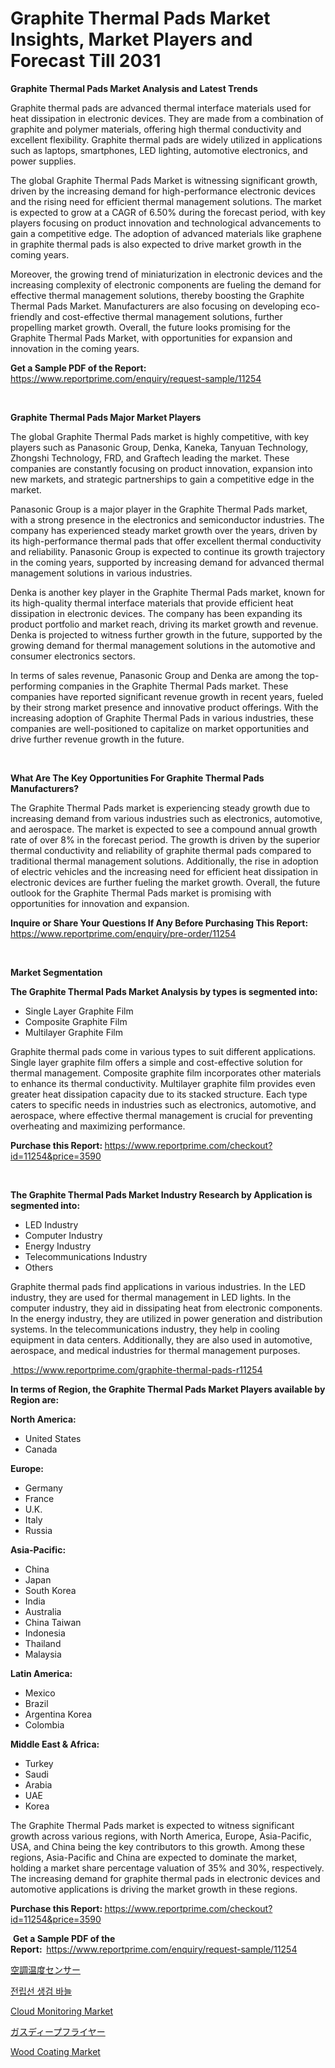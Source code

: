 <p><h1>Graphite Thermal Pads Market Insights, Market Players and Forecast Till 2031</h1></p><p><strong>Graphite Thermal Pads Market Analysis and Latest Trends</strong></p>
<p><p>Graphite thermal pads are advanced thermal interface materials used for heat dissipation in electronic devices. They are made from a combination of graphite and polymer materials, offering high thermal conductivity and excellent flexibility. Graphite thermal pads are widely utilized in applications such as laptops, smartphones, LED lighting, automotive electronics, and power supplies.</p><p>The global Graphite Thermal Pads Market is witnessing significant growth, driven by the increasing demand for high-performance electronic devices and the rising need for efficient thermal management solutions. The market is expected to grow at a CAGR of 6.50% during the forecast period, with key players focusing on product innovation and technological advancements to gain a competitive edge. The adoption of advanced materials like graphene in graphite thermal pads is also expected to drive market growth in the coming years.</p><p>Moreover, the growing trend of miniaturization in electronic devices and the increasing complexity of electronic components are fueling the demand for effective thermal management solutions, thereby boosting the Graphite Thermal Pads Market. Manufacturers are also focusing on developing eco-friendly and cost-effective thermal management solutions, further propelling market growth. Overall, the future looks promising for the Graphite Thermal Pads Market, with opportunities for expansion and innovation in the coming years.</p></p>
<p><strong>Get a Sample PDF of the Report:&nbsp;</strong> <a href="https://www.reportprime.com/enquiry/request-sample/11254">https://www.reportprime.com/enquiry/request-sample/11254</a></p>
<p>&nbsp;</p>
<p><strong>Graphite Thermal Pads Major Market Players</strong></p>
<p><p>The global Graphite Thermal Pads market is highly competitive, with key players such as Panasonic Group, Denka, Kaneka, Tanyuan Technology, Zhongshi Technology, FRD, and Graftech leading the market. These companies are constantly focusing on product innovation, expansion into new markets, and strategic partnerships to gain a competitive edge in the market.</p><p>Panasonic Group is a major player in the Graphite Thermal Pads market, with a strong presence in the electronics and semiconductor industries. The company has experienced steady market growth over the years, driven by its high-performance thermal pads that offer excellent thermal conductivity and reliability. Panasonic Group is expected to continue its growth trajectory in the coming years, supported by increasing demand for advanced thermal management solutions in various industries.</p><p>Denka is another key player in the Graphite Thermal Pads market, known for its high-quality thermal interface materials that provide efficient heat dissipation in electronic devices. The company has been expanding its product portfolio and market reach, driving its market growth and revenue. Denka is projected to witness further growth in the future, supported by the growing demand for thermal management solutions in the automotive and consumer electronics sectors.</p><p>In terms of sales revenue, Panasonic Group and Denka are among the top-performing companies in the Graphite Thermal Pads market. These companies have reported significant revenue growth in recent years, fueled by their strong market presence and innovative product offerings. With the increasing adoption of Graphite Thermal Pads in various industries, these companies are well-positioned to capitalize on market opportunities and drive further revenue growth in the future.</p></p>
<p>&nbsp;</p>
<p><strong>What Are The Key Opportunities For Graphite Thermal Pads Manufacturers?</strong></p>
<p><p>The Graphite Thermal Pads market is experiencing steady growth due to increasing demand from various industries such as electronics, automotive, and aerospace. The market is expected to see a compound annual growth rate of over 8% in the forecast period. The growth is driven by the superior thermal conductivity and reliability of graphite thermal pads compared to traditional thermal management solutions. Additionally, the rise in adoption of electric vehicles and the increasing need for efficient heat dissipation in electronic devices are further fueling the market growth. Overall, the future outlook for the Graphite Thermal Pads market is promising with opportunities for innovation and expansion.</p></p>
<p><strong>Inquire or Share Your Questions If Any Before Purchasing This Report:</strong> <a href="https://www.reportprime.com/enquiry/pre-order/11254">https://www.reportprime.com/enquiry/pre-order/11254</a></p>
<p>&nbsp;</p>
<p><strong>Market Segmentation</strong></p>
<p><strong>The Graphite Thermal Pads Market Analysis by types is segmented into:</strong></p>
<p><ul><li>Single Layer Graphite Film</li><li>Composite Graphite Film</li><li>Multilayer Graphite Film</li></ul></p>
<p><p>Graphite thermal pads come in various types to suit different applications. Single layer graphite film offers a simple and cost-effective solution for thermal management. Composite graphite film incorporates other materials to enhance its thermal conductivity. Multilayer graphite film provides even greater heat dissipation capacity due to its stacked structure. Each type caters to specific needs in industries such as electronics, automotive, and aerospace, where effective thermal management is crucial for preventing overheating and maximizing performance.</p></p>
<p><strong>Purchase this Report:&nbsp;</strong><a href="https://www.reportprime.com/checkout?id=11254&price=3590">https://www.reportprime.com/checkout?id=11254&price=3590</a></p>
<p>&nbsp;</p>
<p><strong>The Graphite Thermal Pads Market Industry Research by Application is segmented into:</strong></p>
<p><ul><li>LED Industry</li><li>Computer Industry</li><li>Energy Industry</li><li>Telecommunications Industry</li><li>Others</li></ul></p>
<p><p>Graphite thermal pads find applications in various industries. In the LED industry, they are used for thermal management in LED lights. In the computer industry, they aid in dissipating heat from electronic components. In the energy industry, they are utilized in power generation and distribution systems. In the telecommunications industry, they help in cooling equipment in data centers. Additionally, they are also used in automotive, aerospace, and medical industries for thermal management purposes.</p></p>
<p><a href="https://www.reportprime.com/graphite-thermal-pads-r11254">&nbsp;https://www.reportprime.com/graphite-thermal-pads-r11254</a></p>
<p><strong>In terms of Region, the Graphite Thermal Pads Market Players available by Region are:</strong></p>
<p>
    <p> <strong> North America: </strong>
        <ul>
            <li>United States</li>
            <li>Canada</li>
        </ul>
        </p> 
    <p> <strong> Europe: </strong>
        <ul>
            <li>Germany</li>
            <li>France</li>
            <li>U.K.</li>
            <li>Italy</li>
            <li>Russia</li>
        </ul>
        </p> 
    <p> <strong> Asia-Pacific: </strong>
        <ul>
            <li>China</li>
            <li>Japan</li>
            <li>South Korea</li>
            <li>India</li>
            <li>Australia</li>
            <li>China Taiwan</li>
            <li>Indonesia</li>
            <li>Thailand</li>
            <li>Malaysia</li>
        </ul>
        </p> 
    <p> <strong> Latin America: </strong>
        <ul>
            <li>Mexico</li>
            <li>Brazil</li>
            <li>Argentina Korea</li>
            <li>Colombia</li>
        </ul>
        </p> 
    <p> <strong> Middle East & Africa: </strong>
        <ul>
            <li>Turkey</li>
            <li>Saudi</li>
            <li>Arabia</li>
            <li>UAE</li>
            <li>Korea</li>
        </ul>
    </p>
    </p>
<p><p>The Graphite Thermal Pads market is expected to witness significant growth across various regions, with North America, Europe, Asia-Pacific, USA, and China being the key contributors to this growth. Among these regions, Asia-Pacific and China are expected to dominate the market, holding a market share percentage valuation of 35% and 30%, respectively. The increasing demand for graphite thermal pads in electronic devices and automotive applications is driving the market growth in these regions.</p></p>
<p><strong>Purchase this Report: </strong><a href="https://www.reportprime.com/checkout?id=11254&price=3590">https://www.reportprime.com/checkout?id=11254&price=3590</a></p>
<p>&nbsp;<strong>Get a Sample PDF of the Report:&nbsp;&nbsp;</strong><a href="https://www.reportprime.com/enquiry/request-sample/11254">https://www.reportprime.com/enquiry/request-sample/11254</a></p>
<p><strong></strong></p>
<p><p><a href="https://medium.com/@nayelibosco2023/hvac%E6%B8%A9%E5%BA%A6%E3%82%BB%E3%83%B3%E3%82%B5%E3%83%BC%E5%B8%82%E5%A0%B4%E3%81%AE%E3%83%88%E3%83%AC%E3%83%B3%E3%83%89%E3%81%A8%E5%B8%82%E5%A0%B4%E5%88%86%E6%9E%90%E3%81%AF-2024%E5%B9%B4%E3%81%8B%E3%82%892031%E5%B9%B4%E3%81%BE%E3%81%A7%E3%81%AE%E4%BA%88%E6%B8%AC%E3%81%95%E3%82%8C%E3%81%A6%E3%81%84%E3%81%BE%E3%81%99-e5f0044bb772">空調温度センサー</a></p><p><a href="https://medium.com/@jerrodhilll/%EC%A0%84%EB%A6%BD%EC%84%A0-%EC%83%9D%EA%B2%80-%EB%B0%94%EB%8A%98-%EC%8B%9C%EC%9E%A5-%EA%B7%9C%EB%AA%A8%EC%99%80-%EC%8B%9C%EC%9E%A5-%EB%8F%99%ED%96%A5-%EC%99%84%EC%A0%84%ED%95%9C-%EC%82%B0%EC%97%85-%EA%B0%9C%EC%9A%94-2024-2031-4252af8281bc">전립선 생검 바늘</a></p><p><a href="https://github.com/Alonsoolds3wq1d81czn8rbol/Market-Research-Report-List-2/blob/main/cloud-monitoring-market.md">Cloud Monitoring Market</a></p><p><a href="https://medium.com/@jasoniller59/%E3%82%AC%E3%82%B9%E3%83%87%E3%82%A3%E3%83%BC%E3%83%97%E3%83%95%E3%83%A9%E3%82%A4%E3%83%A4%E3%83%BC%E5%B8%82%E5%A0%B4%E5%B1%95%E6%9C%9B-%E6%A5%AD%E7%95%8C%E6%A6%82%E8%A6%81%E3%81%A8%E4%BA%88%E6%B8%AC-2024%E5%B9%B4%E3%81%8B%E3%82%892031%E5%B9%B4-1f1cf1210e08">ガスディープフライヤー</a></p><p><a href="https://www.linkedin.com/pulse/wood-coating-market-size-evaluating-its-trends-growth-projections-ohuzf?trackingId=qXJzBhP1X3DPtcPSRd6Smw%3D%3D">Wood Coating Market</a></p></p>